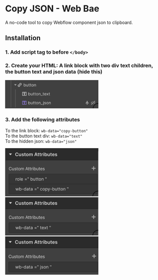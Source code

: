 # Copy JSON - Web Bae

A no-code tool to copy Webflow component json to clipboard.

## Installation

### 1. Add script tag to before `</body>`

### 2. Create your HTML: A link block with two div text children, the button text and json data (hide this)

<img src="assets/html.png" alt="html structure" width="300"/>

### 3. Add the following attributes

To the link block: `wb-data="copy-button"`\
To the button text div: `wb-data="text"`\
To the hidden json: `wb-data="json"`

<img src="assets/button-attr.png" alt="button attributes" width="300"/>
<img src="assets/text-attr.png" alt="text attributes" width="300"/>
<img src="assets/json-attr.png" alt="json attributes" width="300"/>
